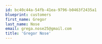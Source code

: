 ```yaml
---
id: bc40c44a-54fb-41ea-9796-b0463f2435a1
blueprint: customers
first_name: Gregor
last_name: Nose
email: grega.nose25@gmail.com
title: 'Gregor Nose'
---
```

